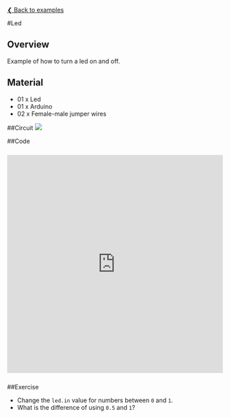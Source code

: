 [❮ Back to examples](../code-examples.md)

#Led

## Overview
Example of how to turn a led on and off.

## Material
* 01 x Led
* 01 x Arduino
* 02 x Female-male jumper wires

##Circuit
![](https://cloud.githubusercontent.com/assets/122277/4789537/5596f712-5dc6-11e4-99d4-4acc53c9ebe8.png)

##Code
<iframe style="height: 510px; width: 100%; margin: 10px 0 10px;" allowTransparency="true" src="https://codebender.cc/embed/sketch:55962" frameborder="0"></iframe>

##Exercise
* Change the ````led.in```` value for numbers between ```0``` and ```1```.
* What is the difference of using ```0.5``` and ```1```? 
